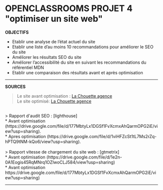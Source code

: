 # OPENCLASSROOMS PROJET 4 "optimiser un site web"

__OBJECTIFS__
* Etablir une analyse de l’état actuel du site
* Etablir une liste d’au moins 10 recommandations pour améliorer le SEO du site
* Améliorer les résultats SEO du site
* Améliorer l’accessibilité du site en suivant les recommandations du référentiel MDN
* Etablir une comparaison des résultats avant et après optimisation

---

__SOURCES__

> Le site avant optimisation : [La Chouette agence](https://flo654.github.io/DWJP4-original/index.html) <br/>
> Le site optimisé: [La Chouette agence](https://flo654.github.io/DWJP4-optimise/index.html) <br/>
<br/>
> Rapport d'audit SEO : [lighthouse]  <br/>
* Avant optimisation (https://drive.google.com/file/d/177MbtyLx1DGSf1FvXcmxAhQarmOPG2iE/view?usp=sharing). <br/>
* Apres optimisation (https://drive.google.com/file/d/1viHFZcSt1tL7Ms2rZq-hPTQ9tNM-kQo6/view?usp=sharing). <br/>
<br/>
> Rapport vitesse de chargement du site web : [gtmetrix] <br/>
* Avant optimisation (https://drive.google.com/file/d/1e2n-0A1Eogis45RqMNrq1OZlwoCLJ584/view?usp=sharing) <br/>
* Avant optimisation https://drive.google.com/file/d/177MbtyLx1DGSf1FvXcmxAhQarmOPG2iE/view?usp=sharing) <br/>

---
